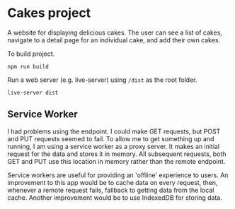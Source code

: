 # Cakes project
A website for displaying delicious cakes. The user can see a list of cakes, navigate to a detail page for an individual cake, and add their own cakes.

To build project.
```
npm run build
```
Run a web server (e.g. live-server) using `/dist` as the root folder.

```
live-server dist
```

## Service Worker

I had problems using the endpoint. I could make GET requests, but POST and PUT requests seemed to fail. To allow me to get something up and running, I am using a service worker as a proxy server. It makes an initial request for the data and stores it in memory. All subsequent requests, both GET and PUT use this location in memory rather than the remote endpoint.

Service workers are useful for providing an 'offline' experience to users. An improvement to this app would be to cache data on every request, then, whenever a remote request fails, fallback to getting data from the local cache. Another improvement would be to use IndexedDB for storing data.
